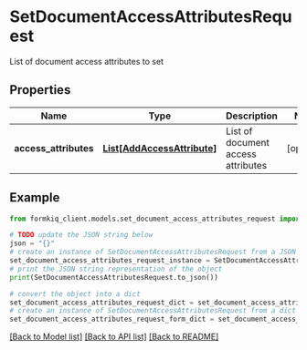 # SetDocumentAccessAttributesRequest

List of document access attributes to set

## Properties

Name | Type | Description | Notes
------------ | ------------- | ------------- | -------------
**access_attributes** | [**List[AddAccessAttribute]**](AddAccessAttribute.md) | List of document access attributes | [optional] 

## Example

```python
from formkiq_client.models.set_document_access_attributes_request import SetDocumentAccessAttributesRequest

# TODO update the JSON string below
json = "{}"
# create an instance of SetDocumentAccessAttributesRequest from a JSON string
set_document_access_attributes_request_instance = SetDocumentAccessAttributesRequest.from_json(json)
# print the JSON string representation of the object
print(SetDocumentAccessAttributesRequest.to_json())

# convert the object into a dict
set_document_access_attributes_request_dict = set_document_access_attributes_request_instance.to_dict()
# create an instance of SetDocumentAccessAttributesRequest from a dict
set_document_access_attributes_request_form_dict = set_document_access_attributes_request.from_dict(set_document_access_attributes_request_dict)
```
[[Back to Model list]](../README.md#documentation-for-models) [[Back to API list]](../README.md#documentation-for-api-endpoints) [[Back to README]](../README.md)


